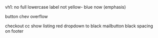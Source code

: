 vh1:  no full lowercase
label not yellow- blue now (emphasis)

button chev overflow

checkout cc show listing
red dropdown to black
mailbutton black
spacing on footer
